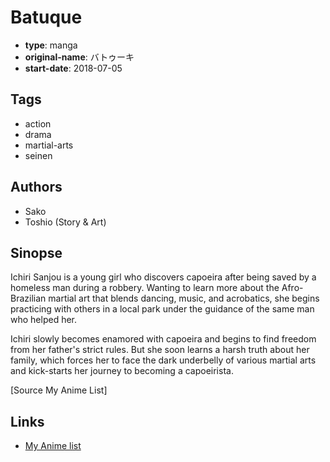 # Batuque

-   **type**: manga
-   **original-name**: バトゥーキ
-   **start-date**: 2018-07-05

## Tags

-   action
-   drama
-   martial-arts
-   seinen

## Authors

-   Sako
-   Toshio (Story & Art)

## Sinopse

Ichiri Sanjou is a young girl who discovers capoeira after being saved by a homeless man during a robbery. Wanting to learn more about the Afro-Brazilian martial art that blends dancing, music, and acrobatics, she begins practicing with others in a local park under the guidance of the same man who helped her.

Ichiri slowly becomes enamored with capoeira and begins to find freedom from her father's strict rules. But she soon learns a harsh truth about her family, which forces her to face the dark underbelly of various martial arts and kick-starts her journey to becoming a capoeirista.

[Source My Anime List]

## Links

-   [My Anime list](https://myanimelist.net/manga/115727/Batuque)
